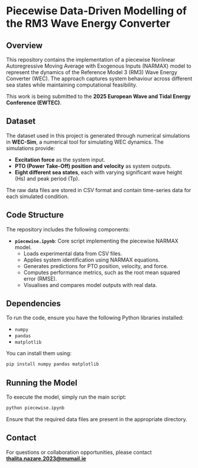 # Piecewise Data-Driven Modelling of the RM3 Wave Energy Converter

## Overview
This repository contains the implementation of a piecewise Nonlinear Autoregressive Moving Average with Exogenous Inputs (NARMAX) model to represent the dynamics of the Reference Model 3 (RM3) Wave Energy Converter (WEC). The approach captures system behaviour across different sea states while maintaining computational feasibility.

This work is being submitted to the **2025 European Wave and Tidal Energy Conference (EWTEC)**.

## Dataset
The dataset used in this project is generated through numerical simulations in **WEC-Sim**, a numerical tool for simulating WEC dynamics. The simulations provide:
- **Excitation force** as the system input.
- **PTO (Power Take-Off) position and velocity** as system outputs.
- **Eight different sea states**, each with varying significant wave height (Hs) and peak period (Tp).

The raw data files are stored in CSV format and contain time-series data for each simulated condition.

## Code Structure
The repository includes the following components:

- **`piecewise.ipynb`**: Core script implementing the piecewise NARMAX model.
  - Loads experimental data from CSV files.
  - Applies system identification using NARMAX equations.
  - Generates predictions for PTO position, velocity, and force.
  - Computes performance metrics, such as the root mean squared error (RMSE).
  - Visualises and compares model outputs with real data.

## Dependencies
To run the code, ensure you have the following Python libraries installed:
- `numpy`
- `pandas`
- `matplotlib`

You can install them using:
```bash
pip install numpy pandas matplotlib
```

## Running the Model
To execute the model, simply run the main script:
```bash
python piecewise.ipynb
```
Ensure that the required data files are present in the appropriate directory.

## Contact
For questions or collaboration opportunities, please contact **thalita.nazare.2023@mumail.ie**